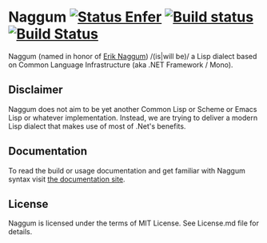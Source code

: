 Naggum [![Status Enfer][status-enfer]][andivionian-status-classifier] [![Build status][build-status-appveyor]][appveyor] [![Build Status][build-status-travis]][travis]
======
Naggum (named in honor of [Erik Naggum][eric-naggum]) /(is|will be)/ a Lisp
dialect based on Common Language Infrastructure (aka .NET Framework / Mono).

## Disclaimer

Naggum does not aim to be yet another Common Lisp or Scheme or Emacs Lisp or
whatever implementation. Instead, we are trying to deliver a modern Lisp dialect
that makes use of most of .Net's benefits.

## Documentation

To read the build or usage documentation and get familiar with Naggum syntax
visit [the documentation site][read-the-docs].

## License

Naggum is licensed under the terms of MIT License. See License.md file for
details.

[andivionian-status-classifier]: https://github.com/ForNeVeR/andivionian-status-classifier
[appveyor]: https://ci.appveyor.com/project/ForNeVeR/naggum/branch/develop
[eric-naggum]: https://en.wikipedia.org/wiki/Erik_Naggum
[read-the-docs]: http://naggum.readthedocs.org/
[travis]: https://travis-ci.org/codingteam/naggum

[build-status-appveyor]: https://ci.appveyor.com/api/projects/status/ulgo3ry7eudc5d7a/branch/develop?svg=true
[build-status-travis]: https://travis-ci.org/codingteam/naggum.svg?branch=develop
[status-enfer]: https://img.shields.io/badge/status-enfer-orange.svg
